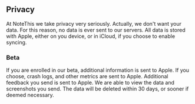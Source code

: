 ## Privacy
At NoteThis we take privacy very seriously. Actually, we don't want your data.
For this reason, no data is ever sent to our servers. All data is stored with Apple, either on you device, or in iCloud, if you choose to enable syncing.

### Beta
If you are enrolled in our beta, additional information is sent to Apple. If you choose, crash logs, and other metrics are sent to Apple. Additional feedback you send is sent to Apple. We are able to view the data and screenshots you send.
The data will be deleted within 30 days, or sooner if deemed necessary.
